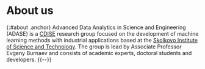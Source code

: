 # About us
{:#about .anchor}
Advanced Data Analytics in Science and Engineering (ADASE) is a [CDISE](https://crei.skoltech.ru/cdise) research group focused on the development of machine learning methods with industrial applications based at the [Skolkovo Institute of Science and Technology](http://www.skoltech.ru/en).
The group is lead by Associate Professor Evgeny Burnaev and consists of academic experts, doctoral students and developers.
{{--}}
